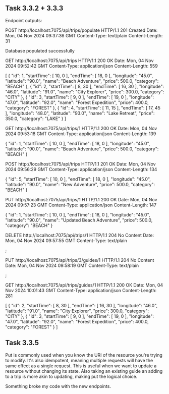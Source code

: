 ## Task 3.3.2 + 3.3.3
Endpoint outputs:

POST http://localhost:7075/api/trips/populate
HTTP/1.1 201 Created
Date: Mon, 04 Nov 2024 09:37:36 GMT
Content-Type: text/plain
Content-Length: 31

Database populated successfully

GET http://localhost:7075/api/trips
HTTP/1.1 200 OK
Date: Mon, 04 Nov 2024 09:52:42 GMT
Content-Type: application/json
Content-Length: 559

[
{
"id": 1,
"startTime": [
10,
0
],
"endTime": [
18,
0
],
"longitude": "45.0",
"latitude": "90.0",
"name": "Beach Adventure",
"price": 500.0,
"category": "BEACH"
},
{
"id": 2,
"startTime": [
8,
30
],
"endTime": [
16,
30
],
"longitude": "46.0",
"latitude": "91.0",
"name": "City Explorer",
"price": 300.0,
"category": "CITY"
},
{
"id": 3,
"startTime": [
9,
0
],
"endTime": [
19,
0
],
"longitude": "47.0",
"latitude": "92.0",
"name": "Forest Expedition",
"price": 400.0,
"category": "FOREST"
},
{
"id": 4,
"startTime": [
11,
15
],
"endTime": [
17,
45
],
"longitude": "48.0",
"latitude": "93.0",
"name": "Lake Retreat",
"price": 350.0,
"category": "LAKE"
}
]

GET http://localhost:7075/api/trips/1
HTTP/1.1 200 OK
Date: Mon, 04 Nov 2024 09:53:18 GMT
Content-Type: application/json
Content-Length: 139

{
"id": 1,
"startTime": [
10,
0
],
"endTime": [
18,
0
],
"longitude": "45.0",
"latitude": "90.0",
"name": "Beach Adventure",
"price": 500.0,
"category": "BEACH"
}

POST http://localhost:7075/api/trips
HTTP/1.1 201 OK
Date: Mon, 04 Nov 2024 09:56:29 GMT
Content-Type: application/json
Content-Length: 134

{
"id": 5,
"startTime": [
10,
0
],
"endTime": [
18,
0
],
"longitude": "45.0",
"latitude": "90.0",
"name": "New Adventure",
"price": 500.0,
"category": "BEACH"
}

PUT http://localhost:7075/api/trips/1
HTTP/1.1 200 OK
Date: Mon, 04 Nov 2024 09:57:23 GMT
Content-Type: application/json
Content-Length: 147

{
"id": 1,
"startTime": [
10,
0
],
"endTime": [
18,
0
],
"longitude": "45.0",
"latitude": "90.0",
"name": "Updated Beach Adventure",
"price": 500.0,
"category": "BEACH"
}

DELETE http://localhost:7075/api/trips/1
HTTP/1.1 204 No Content
Date: Mon, 04 Nov 2024 09:57:55 GMT
Content-Type: text/plain

<Response body is empty>;

PUT http://localhost:7075/api/trips/3/guides/1
HTTP/1.1 204 No Content
Date: Mon, 04 Nov 2024 09:58:19 GMT
Content-Type: text/plain

<Response body is empty>;

GET http://localhost:7075/api/trips/guides/1
HTTP/1.1 200 OK
Date: Mon, 04 Nov 2024 10:01:43 GMT
Content-Type: application/json
Content-Length: 281

[
{
"id": 2,
"startTime": [
8,
30
],
"endTime": [
16,
30
],
"longitude": "46.0",
"latitude": "91.0",
"name": "City Explorer",
"price": 300.0,
"category": "CITY"
},
{
"id": 3,
"startTime": [
9,
0
],
"endTime": [
19,
0
],
"longitude": "47.0",
"latitude": "92.0",
"name": "Forest Expedition",
"price": 400.0,
"category": "FOREST"
}
]

## Task 3.3.5
Put is commonly used when you know the URI of the resource you're trying to modify. It's also idempotent, meaning multiple requests
will have the same effect as a single request. This is useful when we want to update a resource without changing its state.
Also taking an existing guide an adding to a trip is more akin to updating, making put the logical choice.

Something broke my code with the new endpoints.
